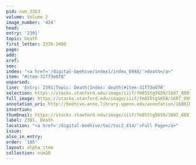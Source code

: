 ```yaml
---
pid: num_3363
volume: Volume 2
image_number: '424'
head:
entry: '2391'
topic: Death
first_letter: 2376-2400
page:
add:
xref:
see:
index: "<a href='/digital-beehive/index1/index_0948/'>death</a>"
item: "#item-31f73e078"
unparsed:
line: 'Entry: 2391|Topic: Death|Index: death|#item-31f73e078'
selection: https://stacks.stanford.edu/image/iiif/fm855tg5659/1607_0891/780,264,2746,689/full/0/default.jpg
full_image: https://stacks.stanford.edu/image/iiif/fm855tg5659/1607_0891/full/full/0/default.jpg
annotation_uri: http://beehive-anno.library.upenn.edu/annotation/1680108206482
insertion:
thumbnail: https://stacks.stanford.edu/image/iiif/fm855tg5659/1607_0891/780,264,600,180/250,/0/default.jpg
label: 2391. Death
location: "<a href='/digital-beehive/toc/toc2_414/'>Full Page</a>"
issue:
also_in_entry:
order: '165'
layout: alpha_item
collection: num10
---
```

